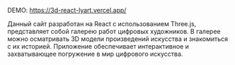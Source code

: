 DEMO: https://3d-react-lyart.vercel.app/

Данный сайт разработан на React с использованием Three.js, представляет собой галерею работ цифровых художников. В галерее можно осматривать 3D модели произведений искусства и знакомиться с их историей. Приложение обеспечивает интерактивное и захватывающее погружение в мир цифрового искусства.
